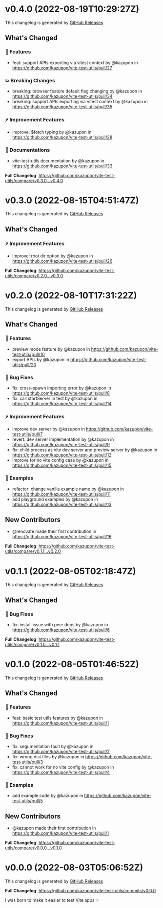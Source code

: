 # v0.4.0 (2022-08-19T10:29:27Z)

This changelog is generated by [GitHub Releases](https://github.com/kazupon/vite-test-utils/releases/tag/v0.4.0)

<!-- Release notes generated using configuration in .github/release.yml at v0.4.0 -->

## What's Changed

### 🌟 Features

- feat: support APIs exporting via vitest context by @kazupon in https://github.com/kazupon/vite-test-utils/pull/27

### 💥 Breaking Changes

- breaking: browser feature default flag changing by @kazupon in https://github.com/kazupon/vite-test-utils/pull/34
- breaking: support APIs exporting via vitest context by @kazupon in https://github.com/kazupon/vite-test-utils/pull/35

### ⚡ Improvement Features

- improve: $fetch typing by @kazupon in https://github.com/kazupon/vite-test-utils/pull/28

### 📝️ Documentations

- vite-test-utils documentation by @kazupon in https://github.com/kazupon/vite-test-utils/pull/33

**Full Changelog**: https://github.com/kazupon/vite-test-utils/compare/v0.3.0...v0.4.0

# v0.3.0 (2022-08-15T04:51:47Z)

This changelog is generated by [GitHub Releases](https://github.com/kazupon/vite-test-utils/releases/tag/v0.3.0)

<!-- Release notes generated using configuration in .github/release.yml at v0.3.0 -->

## What's Changed

### ⚡ Improvement Features

- improve: root dir option by @kazupon in https://github.com/kazupon/vite-test-utils/pull/26

**Full Changelog**: https://github.com/kazupon/vite-test-utils/compare/v0.2.0...v0.3.0

# v0.2.0 (2022-08-10T17:31:22Z)

This changelog is generated by [GitHub Releases](https://github.com/kazupon/vite-test-utils/releases/tag/v0.2.0)

<!-- Release notes generated using configuration in .github/release.yml at v0.2.0 -->

## What's Changed

### 🌟 Features

- preview mode feature by @kazupon in https://github.com/kazupon/vite-test-utils/pull/10
- export APIs by @kazupon in https://github.com/kazupon/vite-test-utils/pull/20

### 🐛 Bug Fixes

- fix: cross-spawn importing error by @kazupon in https://github.com/kazupon/vite-test-utils/pull/8
- fix: call startServer in test by @kazupon in https://github.com/kazupon/vite-test-utils/pull/14

### ⚡ Improvement Features

- improve dev server by @kazupon in https://github.com/kazupon/vite-test-utils/pull/7
- revert: dev server implementation by @kazupon in https://github.com/kazupon/vite-test-utils/pull/9
- fix: child process as vite dev server and preview server by @kazupon in https://github.com/kazupon/vite-test-utils/pull/12
- improve for no vite config case by @kazupon in https://github.com/kazupon/vite-test-utils/pull/15

### 🍭 Examples

- refactor: change vanilla example name by @kazupon in https://github.com/kazupon/vite-test-utils/pull/11
- add playground examples by @kazupon in https://github.com/kazupon/vite-test-utils/pull/13

## New Contributors

- @renovate made their first contribution in https://github.com/kazupon/vite-test-utils/pull/16

**Full Changelog**: https://github.com/kazupon/vite-test-utils/compare/v0.1.1...v0.2.0

# v0.1.1 (2022-08-05T02:18:47Z)

This changelog is generated by [GitHub Releases](https://github.com/kazupon/vite-test-utils/releases/tag/v0.1.1)

<!-- Release notes generated using configuration in .github/release.yml at v0.1.1 -->

## What's Changed

### 🐛 Bug Fixes

- fix: install issue with peer deps by @kazupon in https://github.com/kazupon/vite-test-utils/pull/6

**Full Changelog**: https://github.com/kazupon/vite-test-utils/compare/v0.1.0...v0.1.1

# v0.1.0 (2022-08-05T01:46:52Z)

This changelog is generated by [GitHub Releases](https://github.com/kazupon/vite-test-utils/releases/tag/v0.1.0)

<!-- Release notes generated using configuration in .github/release.yml at v0.1.0 -->

## What's Changed

### 🌟 Features

- feat: basic test utils features by @kazupon in https://github.com/kazupon/vite-test-utils/pull/1

### 🐛 Bug Fixes

- fix: segumentation fault by @kazupon in https://github.com/kazupon/vite-test-utils/pull/2
- fix: wrong dist files by @kazupon in https://github.com/kazupon/vite-test-utils/pull/3
- fix: cannot work for no vite config by @kazupon in https://github.com/kazupon/vite-test-utils/pull/4

### 🍭 Examples

- add example code by @kazupon in https://github.com/kazupon/vite-test-utils/pull/5

## New Contributors

- @kazupon made their first contribution in https://github.com/kazupon/vite-test-utils/pull/1

**Full Changelog**: https://github.com/kazupon/vite-test-utils/compare/v0.0.0...v0.1.0

# v0.0.0 (2022-08-03T05:06:52Z)

This changelog is generated by [GitHub Releases](https://github.com/kazupon/vite-test-utils/releases/tag/v0.0.0)

**Full Changelog**: https://github.com/kazupon/vite-test-utils/commits/v0.0.0

I was born to make it easier to test Vite apps ✨
